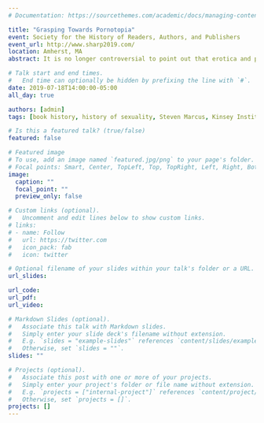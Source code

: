 ```yaml
---
# Documentation: https://sourcethemes.com/academic/docs/managing-content/

title: "Grasping Towards Pornotopia"
event: Society for the History of Readers, Authors, and Publishers
event_url: http://www.sharp2019.com/
location: Amherst, MA 
abstract: It is no longer controversial to point out that erotica and pornography have played a crucial role in the history of the book, especially in histories of authorship, reading, and publishing. However, because of its marginal nature, pornography has always been incredibly difficult for academics to document, discover, and examine. It is simultaneously easy to understand (Justice Potter Stewart's “I know it when I see it”) and impossible to define, despite being ever-present in histories of sexuality and morality. This panel proposes to fundamentally reexamine what we talk about when we talk about pornography in book history. In doing this, we engage with SHARP 2019’s central themes of “Indigeneity, Nationhood, and Migrations of the Book;” in the construction of the ‘national’ through gender, sexuality, and textuality; the materiality, manifestation, and migration of the pornographic; and the uses of print to the minoritized. We question the ‘who,’ ‘what,’ and ‘where’ of the “normal reader” of pornography and erotic literature between WWII and the Reagan Revolution. Additionally, we touch on the intersections between authors, readers, and publishers in order to reclaim a genre simultaneously loved and loathed. Jonathan Rose documents reader response and access by ‘everyday’ Americans to the government-created Braille edition of Playboy magazine—for despite stereotypes, not all Playboy readers were male, heterosexual, or even mainstream. Steven Ruszczycky’s examination of John Rechy’s City of Night (1963) and William Carney’s The Real Thing (1968) shows how the sexuality of presumed, but rarely named, “normal readers” was enriched through their encounter with sexually exciting books that were vetted, marketed, and received in the mainstream press as sociological tracts. Finally, Brian Watson explores the historiography of porn studies in order to question how midcentury popularizers of Victorian pornography Steven Marcus and Ronald Pearsall constructed the myth of pornotopia in the public consciousness.

# Talk start and end times.
#   End time can optionally be hidden by prefixing the line with `#`.
date: 2019-07-18T14:00:00-05:00
all_day: true

authors: [admin]
tags: [book history, history of sexuality, Steven Marcus, Kinsey Institute, Presentations]

# Is this a featured talk? (true/false)
featured: false

# Featured image
# To use, add an image named `featured.jpg/png` to your page's folder. 
# Focal points: Smart, Center, TopLeft, Top, TopRight, Left, Right, BottomLeft, Bottom, BottomRight.
image:
  caption: ""
  focal_point: ""
  preview_only: false

# Custom links (optional).
#   Uncomment and edit lines below to show custom links.
# links:
# - name: Follow
#   url: https://twitter.com
#   icon_pack: fab
#   icon: twitter

# Optional filename of your slides within your talk's folder or a URL.
url_slides:

url_code:
url_pdf:
url_video:

# Markdown Slides (optional).
#   Associate this talk with Markdown slides.
#   Simply enter your slide deck's filename without extension.
#   E.g. `slides = "example-slides"` references `content/slides/example-slides.md`.
#   Otherwise, set `slides = ""`.
slides: ""

# Projects (optional).
#   Associate this post with one or more of your projects.
#   Simply enter your project's folder or file name without extension.
#   E.g. `projects = ["internal-project"]` references `content/project/deep-learning/index.md`.
#   Otherwise, set `projects = []`.
projects: []
---
```

